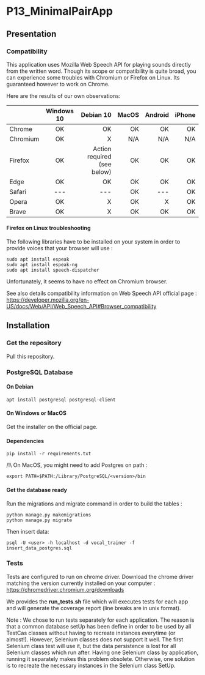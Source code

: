 # P13_MinimalPairApp

## Presentation

### Compatibility

This application uses Mozilla Web Speech API for playing sounds directly from the written word.
Though its scope or compatibility is quite broad, you can experience some troubles with Chromium or 
Firefox on Linux.
Its guaranteed however to work on Chrome. 

Here are the results of our own observations:

|             |  Windows 10   | Debian 10 |  MacOS | Android | iPhone |
|----------   |:-------------:|----------:|-------:|--------:|-------:|
| Chrome      |  OK           | OK        | OK     | OK      | OK     |
| Chromium    |  OK           | X         | N/A    | N/A     | N/A    |
| Firefox     |  OK           | Action required (see below) |  OK     | OK     | OK     |
| Edge        |  OK           |       OK  | OK     | OK      | OK     |
| Safari      |  ---          |       --- | OK     | ---     | OK     |
| Opera       |  OK           | X         | OK     | X       | OK     |
| Brave       |  OK           | X         | OK     | OK      | OK     |

#### Firefox on Linux troubleshooting

The following libraries have to be installed on your system
in order to provide voices that your browser will use :

    sudo apt install espeak
    sudo apt install espeak-ng
    sudo apt install speech-dispatcher

Unfortunately, it seems to have no effect on Chromium browser.

See also details compatibility information on Web Speech API official page : 
https://developer.mozilla.org/en-US/docs/Web/API/Web_Speech_API#Browser_compatibility

## Installation

### Get the repository

Pull this repository.

### PostgreSQL Database

#### On Debian

    apt install postgresql postgresql-client

#### On Windows or MacOS

Get the installer on the official page.

#### Dependencies

    pip install -r requirements.txt

/!\ On MacOS, you might need to add Postgres on path :

    export PATH=$PATH:/Library/PostgreSQL/<version>/bin 
    
#### Get the database ready

Run the migrations and migrate command in order to build the tables :

    python manage.py makemigrations    
    python manage.py migrate    


Then insert data:
    
    psql -U <user> -h localhost -d vocal_trainer -f insert_data_postgres.sql

 
### Tests
 
Tests are configured to run on chrome driver. Download the chrome driver
matching the version currently installed on your computer :
https://chromedriver.chromium.org/downloads

We provides the __run_tests.sh__ file which will executes tests for each app and will generate
the coverage report (line breaks are in unix format).

Note : We chose to run tests separately for each application. The reason is that a common
database setUp has been define in order to be used by all TestCas classes without having
to recreate instances everytime (or almost!). However, Selenium classes does not 
support it well. The first Selenium class test will use it, but the data persistence is lost
for all Selenium classes which run after.
Having one Selenium class by application, running it separately makes this problem obsolete.
Otherwise, one solution is to recreate the necessary instances in the Selenium class SetUp.
